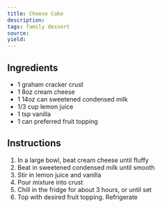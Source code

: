 ```yaml
---
title: Cheese Cake
description: 
tags: family dessert
source: 
yield: 
---
```

## Ingredients
- 1 graham cracker crust
- 1 8oz cream cheese
- 1 14oz can sweetened condensed milk
- 1/3 cup lemon juice
- 1 tsp vanilla
- 1 can preferred fruit topping

## Instructions
1. In a large bowl, beat cream cheese until fluffy
2. Beat in sweetened condensed milk until smooth
3. Stir in lemon juice and vanilla
4. Pour mixture into crust
5. Chill in the fridge for about 3 hours, or until set
6. Top with desired fruit topping. Refrigerate
